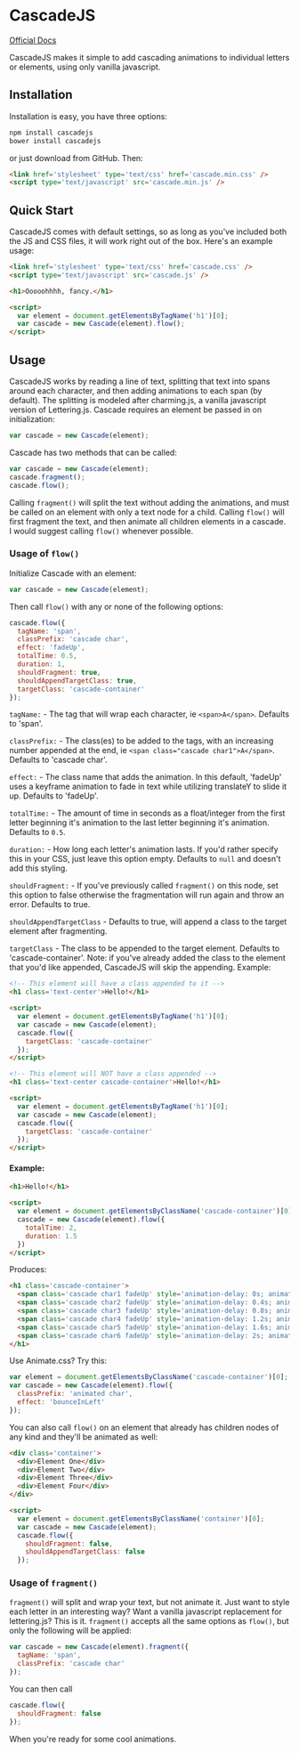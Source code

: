 # CascadeJS

[Official Docs](https://bartboy011.github.io/CascadeJS/)

CascadeJS makes it simple to add cascading animations to individual letters or elements, using only vanilla javascript.

## Installation

Installation is easy, you have three options:

```bash
npm install cascadejs
bower install cascadejs
```

or just download from GitHub. Then:

```html
<link href='stylesheet' type='text/css' href='cascade.min.css' />
<script type='text/javascript' src='cascade.min.js' />
```

## Quick Start

CascadeJS comes with default settings, so as long as you've included both the JS and CSS files, it will work right out of the box. Here's an example usage:

```html
<link href='stylesheet' type='text/css' href='cascade.css' />
<script type='text/javascript' src='cascade.js' />

<h1>Ooooohhhh, fancy.</h1>

<script>
  var element = document.getElementsByTagName('h1')[0];
  var cascade = new Cascade(element).flow();
</script>
```

## Usage

CascadeJS works by reading a line of text, splitting that text into spans around each character, and then adding animations to each span (by default). The splitting is modeled after charming.js, a vanilla javascript version of Lettering.js. Cascade requires an element be passed in on initialization:

```javascript
var cascade = new Cascade(element);
```

Cascade has two methods that can be called:

```javascript
var cascade = new Cascade(element);
cascade.fragment();
cascade.flow();
```

Calling `fragment()` will split the text without adding the animations, and must be called on an element with only a text node for a child. Calling `flow()` will first fragment the text, and then animate all children elements in a cascade. I would suggest calling `flow()` whenever possible.

### Usage of `flow()`

Initialize Cascade with an element:

```javascript
var cascade = new Cascade(element);
```

Then call `flow()` with any or none of the following options:

```javascript
cascade.flow({
  tagName: 'span',
  classPrefix: 'cascade char',
  effect: 'fadeUp',
  totalTime: 0.5,
  duration: 1,
  shouldFragment: true,
  shouldAppendTargetClass: true,
  targetClass: 'cascade-container'
});
```

`tagName:` - The tag that will wrap each character, ie `<span>A</span>`. Defaults to 'span'.

`classPrefix:` - The class(es) to be added to the tags, with an increasing number appended at the end, ie `<span class="cascade char1">A</span>`. Defaults to 'cascade char'.

`effect:` - The class name that adds the animation. In this default, 'fadeUp' uses a keyframe animation to fade in text while utilizing translateY to slide it up. Defaults to 'fadeUp'.

`totalTime:` - The amount of time in seconds as a float/integer from the first letter beginning it's animation to the last letter beginning it's animation. Defaults to `0.5`.

`duration:` - How long each letter's animation lasts. If you'd rather specify this in your CSS, just leave this option empty. Defaults to `null` and doesn't add this styling.

`shouldFragment:` - If you've previously called `fragment()` on this node, set this option to false otherwise the fragmentation will run again and throw an error. Defaults to true.

`shouldAppendTargetClass` - Defaults to true, will append a class to the target element after fragmenting.

`targetClass` - The class to be appended to the target element. Defaults to 'cascade-container'. Note: if you've already added the class to the element that you'd like appended, CascadeJS will skip the appending. Example:

```html
<!-- This element will have a class appended to it -->
<h1 class='text-center'>Hello!</h1>

<script>
  var element = document.getElementsByTagName('h1')[0];
  var cascade = new Cascade(element);
  cascade.flow({
    targetClass: 'cascade-container'
  });
</script>

<!-- This element will NOT have a class appended -->
<h1 class='text-center cascade-container'>Hello!</h1>

<script>
  var element = document.getElementsByTagName('h1')[0];
  var cascade = new Cascade(element);
  cascade.flow({
    targetClass: 'cascade-container'
  });
</script>
```

#### Example:

```html
<h1>Hello!</h1>

<script>
  var element = document.getElementsByClassName('cascade-container')[0];
  cascade = new Cascade(element).flow({
    totalTime: 2,
    duration: 1.5
  })
</script>
```

Produces:

```html
<h1 class='cascade-container'>
  <span class='cascade char1 fadeUp' style='animation-delay: 0s; animation-duration: 1.5s;'>H</span>
  <span class='cascade char2 fadeUp' style='animation-delay: 0.4s; animation-duration: 1.5s;'>e</span>
  <span class='cascade char3 fadeUp' style='animation-delay: 0.8s; animation-duration: 1.5s;'>l</span>
  <span class='cascade char4 fadeUp' style='animation-delay: 1.2s; animation-duration: 1.5s;'>l</span>
  <span class='cascade char5 fadeUp' style='animation-delay: 1.6s; animation-duration: 1.5s;'>o</span>
  <span class='cascade char6 fadeUp' style='animation-delay: 2s; animation-duration: 1.5s;'>!</span>
</h1>
```

Use Animate.css? Try this:

```javascript
var element = document.getElementsByClassName('cascade-container')[0];
var cascade = new Cascade(element).flow({
  classPrefix: 'animated char',
  effect: 'bounceInLeft'
});
```

You can also call `flow()` on an element that already has children nodes of any kind and they'll be animated as well:

```html
<div class='container'>
  <div>Element One</div>
  <div>Element Two</div>
  <div>Element Three</div>
  <div>Element Four</div>
</div>

<script>
  var element = document.getElementsByClassName('container')[0];
  var cascade = new Cascade(element);
  cascade.flow({
    shouldFragment: false,
    shouldAppendTargetClass: false
  });
```

### Usage of `fragment()`

`fragment()` will split and wrap your text, but not animate it. Just want to style each letter in an interesting way? Want a vanilla javascript replacement for lettering.js? This is it. `fragment()` accepts all the same options as `flow()`, but only the following will be applied:

```javascript
var cascade = new Cascade(element).fragment({
  tagName: 'span',
  classPrefix: 'cascade char'
});
```

You can then call

```javascript
cascade.flow({
  shouldFragment: false
});
```

When you're ready for some cool animations.
